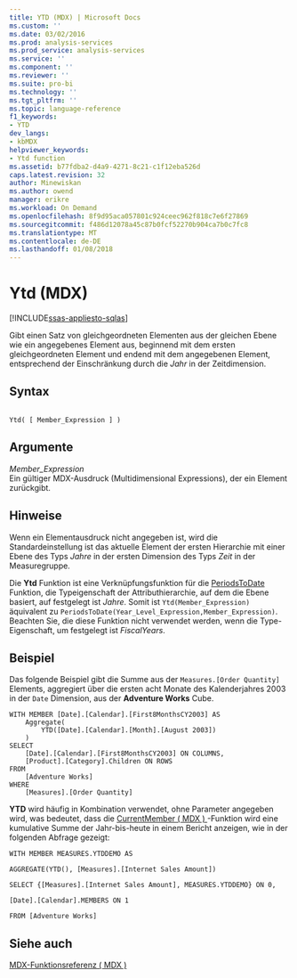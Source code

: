 ```yaml
---
title: YTD (MDX) | Microsoft Docs
ms.custom: ''
ms.date: 03/02/2016
ms.prod: analysis-services
ms.prod_service: analysis-services
ms.service: ''
ms.component: ''
ms.reviewer: ''
ms.suite: pro-bi
ms.technology: ''
ms.tgt_pltfrm: ''
ms.topic: language-reference
f1_keywords:
- YTD
dev_langs:
- kbMDX
helpviewer_keywords:
- Ytd function
ms.assetid: b77fdba2-d4a9-4271-8c21-c1f12eba526d
caps.latest.revision: 32
author: Minewiskan
ms.author: owend
manager: erikre
ms.workload: On Demand
ms.openlocfilehash: 8f9d95aca057801c924ceec962f818c7e6f27869
ms.sourcegitcommit: f486d12078a45c87b0fcf52270b904ca7b0c7fc8
ms.translationtype: MT
ms.contentlocale: de-DE
ms.lasthandoff: 01/08/2018
---
```

# <a name="ytd-mdx"></a>Ytd (MDX)
[!INCLUDE[ssas-appliesto-sqlas](../includes/ssas-appliesto-sqlas.md)]

  Gibt einen Satz von gleichgeordneten Elementen aus der gleichen Ebene wie ein angegebenes Element aus, beginnend mit dem ersten gleichgeordneten Element und endend mit dem angegebenen Element, entsprechend der Einschränkung durch die *Jahr* in der Zeitdimension.  
  
## <a name="syntax"></a>Syntax  
  
```  
  
Ytd( [ Member_Expression ] )  
```  
  
## <a name="arguments"></a>Argumente  
 *Member_Expression*  
 Ein gültiger MDX-Ausdruck (Multidimensional Expressions), der ein Element zurückgibt.  
  
## <a name="remarks"></a>Hinweise  
 Wenn ein Elementausdruck nicht angegeben ist, wird die Standardeinstellung ist das aktuelle Element der ersten Hierarchie mit einer Ebene des Typs *Jahre* in der ersten Dimension des Typs *Zeit* in der Measuregruppe.  
  
 Die **Ytd** Funktion ist eine Verknüpfungsfunktion für die [PeriodsToDate](../mdx/periodstodate-mdx.md) Funktion, die Typeigenschaft der Attributhierarchie, auf dem die Ebene basiert, auf festgelegt ist *Jahre*. Somit ist `Ytd(Member_Expression)` äquivalent zu `PeriodsToDate(Year_Level_Expression,Member_Expression)`. Beachten Sie, die diese Funktion nicht verwendet werden, wenn die Type-Eigenschaft, um festgelegt ist *FiscalYears*.  
  
## <a name="example"></a>Beispiel  
 Das folgende Beispiel gibt die Summe aus der `Measures.[Order Quantity]` Elements, aggregiert über die ersten acht Monate des Kalenderjahres 2003 in der `Date` Dimension, aus der **Adventure Works** Cube.  
  
```  
WITH MEMBER [Date].[Calendar].[First8MonthsCY2003] AS  
    Aggregate(  
        YTD([Date].[Calendar].[Month].[August 2003])  
    )  
SELECT   
    [Date].[Calendar].[First8MonthsCY2003] ON COLUMNS,  
    [Product].[Category].Children ON ROWS  
FROM  
    [Adventure Works]  
WHERE  
    [Measures].[Order Quantity]  
```  
  
 **YTD** wird häufig in Kombination verwendet, ohne Parameter angegeben wird, was bedeutet, dass die [CurrentMember &#40; MDX &#41; ](../mdx/currentmember-mdx.md) -Funktion wird eine kumulative Summe der Jahr-bis-heute in einem Bericht anzeigen, wie in der folgenden Abfrage gezeigt:  
  
 `WITH MEMBER MEASURES.YTDDEMO AS`  
  
 `AGGREGATE(YTD(), [Measures].[Internet Sales Amount])`  
  
 `SELECT {[Measures].[Internet Sales Amount], MEASURES.YTDDEMO} ON 0,`  
  
 `[Date].[Calendar].MEMBERS ON 1`  
  
 `FROM [Adventure Works]`  
  
## <a name="see-also"></a>Siehe auch  
 [MDX-Funktionsreferenz &#40; MDX &#41;](../mdx/mdx-function-reference-mdx.md)  
  
  
